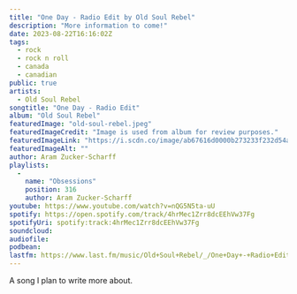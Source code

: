 ```yaml
---
title: "One Day - Radio Edit by Old Soul Rebel"
description: "More information to come!"
date: 2023-08-22T16:16:02Z
tags:
  - rock
  - rock n roll
  - canada
  - canadian
public: true
artists:
  - Old Soul Rebel
songtitle: "One Day - Radio Edit"
album: "Old Soul Rebel"
featuredImage: "old-soul-rebel.jpeg"
featuredImageCredit: "Image is used from album for review purposes."
featuredImageLink: "https://i.scdn.co/image/ab67616d0000b273233f232d54a9491873633e8d"
featuredImageAlt: ""
author: Aram Zucker-Scharff
playlists:
  -
    name: "Obsessions"
    position: 316
    author: Aram Zucker-Scharff
youtube: https://www.youtube.com/watch?v=nQG5N5ta-uU
spotify: https://open.spotify.com/track/4hrMec1Zrr8dcEEhVw37Fg
spotifyUri: spotify:track:4hrMec1Zrr8dcEEhVw37Fg
soundcloud:
audiofile:
podbean:
lastfm: https://www.last.fm/music/Old+Soul+Rebel/_/One+Day+-+Radio+Edit
---
```


A song I plan to write more about.
		